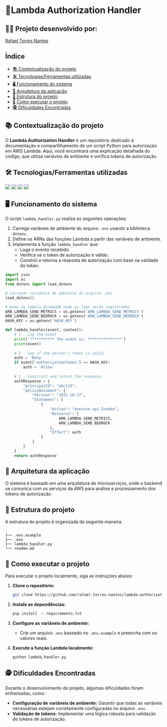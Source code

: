 # 🔧Lambda Authorization Handler

## 👨‍💻 Projeto desenvolvido por: 
[Rafael Torres Nantes](https://github.com/rafael-torres-nantes)

## Índice

* [📚 Contextualização do projeto](#-contextualização-do-projeto)
* [🛠️ Tecnologias/Ferramentas utilizadas](#%EF%B8%8F-tecnologiasferramentas-utilizadas)
* [🖥️ Funcionamento do sistema](#%EF%B8%8F-funcionamento-do-sistema)
* [🔀 Arquitetura da aplicação](#arquitetura-da-aplicação)
* [📁 Estrutura do projeto](#estrutura-do-projeto)
* [📌 Como executar o projeto](#como-executar-o-projeto)
* [🕵️ Dificuldades Encontradas](#%EF%B8%8F-dificuldades-encontradas)

## 📚 Contextualização do projeto

O __Lambda Authorization Handler__ é um repositório dedicado à documentação e compartilhamento de um script Python para autorização em AWS Lambda. Aqui, você encontrará uma explicação detalhada do código, que utiliza variáveis de ambiente e verifica tokens de autorização.

## 🛠️ Tecnologias/Ferramentas utilizadas

[<img src="https://img.shields.io/badge/AWS_Lambda-FF9900?logo=amazonaws&logoColor=white">](https://docs.aws.amazon.com/lambda/)
[<img src="https://img.shields.io/badge/Python-3776AB?logo=python&logoColor=white">](https://docs.python.org/3/)
[<img src="https://img.shields.io/badge/dotenv-009688?logo=python&logoColor=white">](https://pypi.org/project/python-dotenv/)
[<img src="https://img.shields.io/badge/AWS_CLI-232F3E?logo=amazonaws&logoColor=white">](https://docs.aws.amazon.com/cli/)

## 🖥️ Funcionamento do sistema

O script `lambda_handler.py` realiza as seguintes operações:
1. Carrega variáveis de ambiente do arquivo `.env` usando a biblioteca `dotenv`.
2. Define os ARNs das funções Lambda a partir das variáveis de ambiente.
3. Implementa a função `lambda_handler` que:
     - Loga o evento recebido.
     - Verifica se o token de autorização é válido.
     - Constrói e retorna a resposta de autorização com base na validade do token.

```python
import json
import os
from dotenv import load_dotenv

# Carregar variáveis de ambiente do arquivo .env
load_dotenv()

# Nome da tabela DynamoDB onde os logs serão registrados
ARN_LAMBDA_SEND_METRICS = os.getenv('ARN_LAMBDA_SEND_METRICS')
ARN_LAMBDA_SEND_BEDROCK = os.getenv('ARN_LAMBDA_SEND_BEDROCK')
HASH_KEY = os.getenv('HASH_KEY')

def lambda_handler(event, context):
    # 1 - Log the event
    print('*********** The event is: ***************')
    print(event)
    
    # 2 - See if the person's token is valid
    auth = 'Deny'
    if event['authorizationToken'] == HASH_KEY:
        auth = 'Allow'
    
    # 3 - Construct and return the response
    authResponse = {
        "principalId": "abc123",
        "policyDocument": {
            "Version": "2012-10-17",
            "Statement": [
                {
                    "Action": "execute-api:Invoke",
                    "Resource": [
                        ARN_LAMBDA_SEND_METRICS,
                        ARN_LAMBDA_SEND_BEDROCK
                    ],
                    "Effect": auth
                }
            ]
        }
    }
    return authResponse
```

## 🔀 Arquitetura da aplicação

O sistema é baseado em uma arquitetura de microserviços, onde o backend se comunica com os serviços da AWS para análise e processamento dos tokens de autorização.

## 📁 Estrutura do projeto

A estrutura do projeto é organizada da seguinte maneira:

```
.
├── .env.example
├── .env
├── lambda_handler.py
└── readme.md
```

## 📌 Como executar o projeto

Para executar o projeto localmente, siga as instruções abaixo:

1. **Clone o repositório:**
   ```bash
   git clone https://github.com/rafael-torres-nantes/lambda-authorization-handler.git
   ```

2. **Instale as dependências:**
   ```bash
   pip install -r requirements.txt
   ```

3. **Configure as variáveis de ambiente:**
   - Crie um arquivo `.env` baseado no `.env.example` e preencha com os valores reais.

4. **Execute a função Lambda localmente:**
   ```bash
   python lambda_handler.py
   ```

## 🕵️ Dificuldades Encontradas

Durante o desenvolvimento do projeto, algumas dificuldades foram enfrentadas, como:

- **Configuração de variáveis de ambiente:** Garantir que todas as variáveis necessárias estejam corretamente configuradas no arquivo `.env`.
- **Validação de tokens:** Implementar uma lógica robusta para validação de tokens de autorização.
